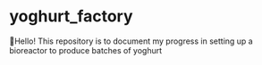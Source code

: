 # yoghurt_factory

👋Hello!
This repository is to document my progress in setting up a bioreactor to produce batches of yoghurt

